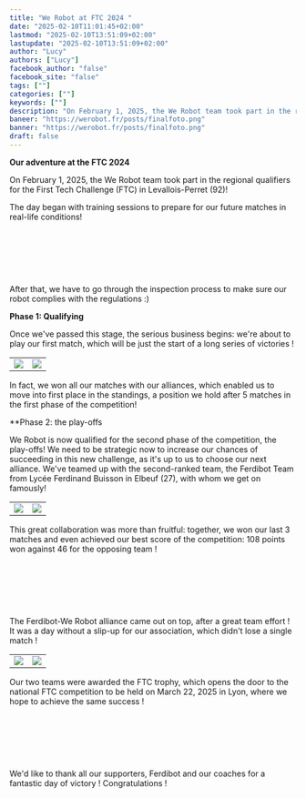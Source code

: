 ```yaml
---
title: "We Robot at FTC 2024 "
date: "2025-02-10T11:01:45+02:00"
lastmod: "2025-02-10T13:51:09+02:00"
lastupdate: "2025-02-10T13:51:09+02:00"
author: "Lucy"
authors: ["Lucy"]
facebook_author: "false"
facebook_site: "false"
tags: [""]
categories: [""]
keywords: [""]
description: "On February 1, 2025, the We Robot team took part in the regional qualifiers for the First Tech Challenge (FTC) in Levallois-Perret (92)!"
baneer: "https://werobot.fr/posts/finalfoto.png"
banner: "https://werobot.fr/posts/finalfoto.png"
draft: false
---
```

**Our adventure at the FTC 2024**

On February 1, 2025, the We Robot team took part in the regional qualifiers for the First Tech Challenge (FTC) in Levallois-Perret (92)!

The day began with training sessions to prepare for our future matches in real-life conditions! 



<br><br>
<center>
<div style="width: 100%; max-width: 700px;">
<img src="https://werobot.fr/posts/entrainement.jpg" alt="">
</div>
</center>
<br><br> 

After that, we have to go through the inspection process to make sure our robot complies with the regulations :) 

**Phase 1: Qualifying** 

Once we've passed this stage, the serious business begins: we're about to play our first match, which will be just the start of a long series of victories ! 

<center>
<table>
<tr>
<td><img src="https://werobot.fr/posts/matchftc.jpg"></td>
<td><img src="https://werobot.fr/posts/pooints.jpg"></td>
</tr>
</table>
</center>

In fact, we won all our matches with our alliances, which enabled us to move into first place in the standings, a position we hold after 5 matches in the first phase of the competition! 

**Phase 2: the play-offs

We Robot is now qualified for the second phase of the competition, the play-offs! We need to be strategic now to increase our chances of succeeding in this new challenge, as it's up to us to choose our next alliance. We've teamed up with the second-ranked team, the Ferdibot Team from Lycée Ferdinand Buisson in Elbeuf (27), with whom we get on famously! 

<center>
<table>
<tr>
<td><img src="
https://werobot.fr/posts/otherteam.jpg" ></td>
<td><img src="https://werobot.fr/posts/otherteam2.jpg"></td>
</tr>
</table>
</center>

This great collaboration was more than fruitful: together, we won our last 3 matches and even achieved our best score of the competition: 108 points won against 46 for the opposing team ! 


<br><br>
<center>
<div style="width: 100%; max-width: 700px;">
<img src="https://werobot.fr/posts/46.jpg" alt="">
</div>
</center>
<br><br>

The Ferdibot-We Robot alliance came out on top, after a great team effort ! It was a day without a slip-up for our association, which didn't lose a single match ! 

<center>
<table>
<tr>
<td><img src="https://werobot.fr/posts/camillewin.jpg" ></td>
<td><img src="https://werobot.fr/posts/2teams.jpg"></td>
</tr>
</table>
</center> 

Our two teams were awarded the FTC trophy, which opens the door to the national FTC competition to be held on March 22, 2025 in Lyon, where we hope to achieve the same success !

<br><br>
<center>
<div style="width: 100%; max-width: 700px;">
<img src="https://werobot.fr/posts/loutrophee.jpg" alt="">
</div>
</center>
<br><br>

We'd like to thank all our supporters, Ferdibot and our coaches for a fantastic day of victory ! Congratulations !

<br><br>
<center>
<div style="width: 100%; max-width: 700px;">
<img src="https://werobot.fr/posts/finalfoto.png" alt="">
</div>
</center>
<br><br>




